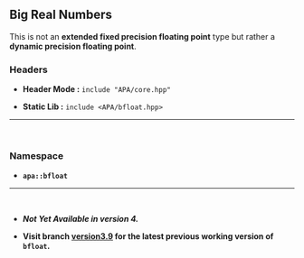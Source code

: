 ## **Big Real Numbers**

This is not an **extended fixed precision floating point** type
but rather a **dynamic precision floating point**.

### **Headers**

- **Header Mode :** `include "APA/core.hpp"`

- **Static Lib :** `include <APA/bfloat.hpp>`

-----

<br>

### **Namespace**

- **`apa::bfloat`**

-----

<br>


- ***Not Yet Available in version 4.***

- **Visit branch [version3.9](https://github.com/mrdcvlsc/APA/tree/version_3.9)
for the latest previous working version of `bfloat`.**

